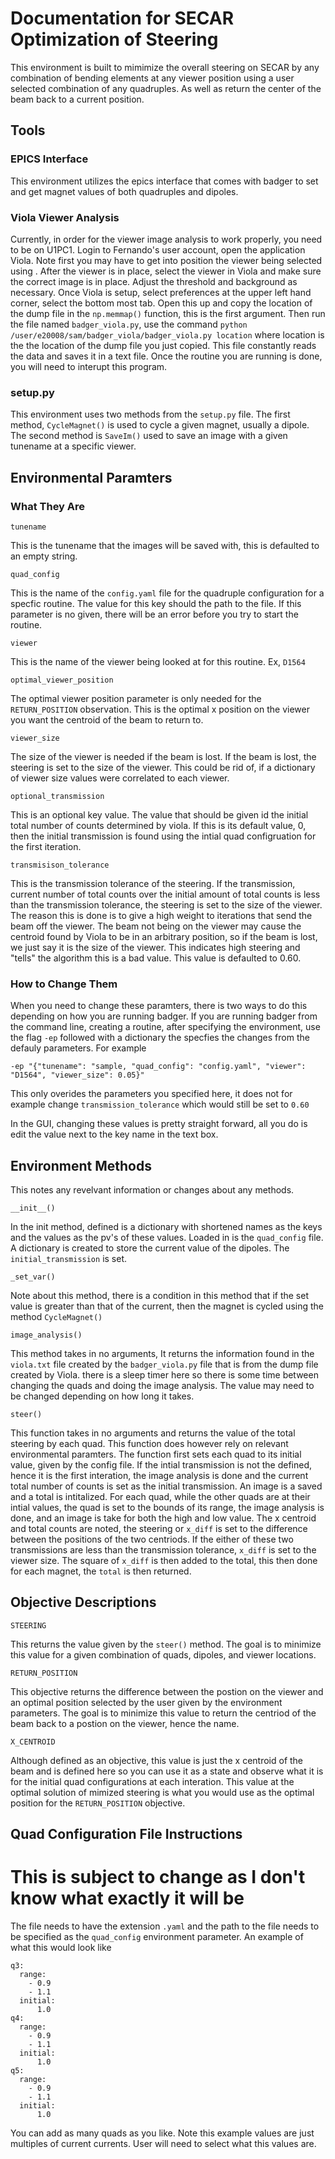 # Documentation for SECAR Optimization of Steering

This environment is built to mimimize the overall steering on SECAR by any combination of bending elements at any viewer position using a user selected combination of any quadruples. As well as return the center of the beam back to a current position.

## Tools 

### EPICS Interface

This environment utilizes the epics interface that comes with badger to set and get magnet values of both quadruples and dipoles.

### Viola Viewer Analysis

Currently, in order for the viewer image analysis to work properly, you need to be on U1PC1. Login to Fernando's user account, open the application Viola. Note first you may have to get into position the viewer being selected using . After the viewer is in place, select the viewer in Viola and make sure the correct image is in place. Adjust the threshold and background as necessary. Once Viola is setup, select preferences at the upper left hand corner, select the bottom most tab. Open this up and copy the location of the dump file in the `np.memmap()` function, this is the first argument. Then run the file named `badger_viola.py`, use the command `python /user/e20008/sam/badger_viola/badger_viola.py location` where location is the the location of the dump file you just copied. This file constantly reads the data and saves it in a text file. Once the routine you are running is done, you will need to interupt this program.  

### setup.py

This environment uses two methods from the `setup.py` file. The first method, `CycleMagnet()` is used to cycle a given magnet, usually a dipole. The second method is `SaveIm()` used to save an image with a given tunename at a specific viewer. 

## Environmental Paramters

### What They Are

`tunename`

This is the tunename that the images will be saved with, this is defaulted to an empty string.

`quad_config`

This is the name of the `config.yaml` file for the quadruple configuration for a specfic routine. The value for this key should the path to the file. If this parameter is no given, there will be an error before you try to start the routine. 

`viewer`

This is the name of the viewer being looked at for this routine. Ex, `D1564`

`optimal_viewer_position`

The optimal viewer position parameter is only needed for the `RETURN_POSITION` observation. This is the optimal x position on the viewer you want the centroid of the beam to return to. 

`viewer_size`

The size of the viewer is needed if the beam is lost. If the beam is lost, the steering is set to the size of the viewer. This could be rid of, if a dictionary of viewer size values were correlated to each viewer.

`optional_transmission`

This is an optional key value. The value that should be given id the initial total number of counts determined by viola. If this is its default value, 0, then the initial transmission is found using the intial quad configruation for the first iteration.

`transmisison_tolerance`

This is the transmission tolerance of the steering. If the transmission, current number of total counts over the initial amount of total counts is less than the transmission tolerance, the steering is set to the size of the viewer. The reason this is done is to give a high weight to iterations that send the beam off the viewer. The beam not being on the viewer may cause the centroid found by Viola to be in an arbitrary position, so if the beam is lost, we just say it is the size of the viewer. This indicates high steering and "tells" the algorithm this is a bad value. This value is defaulted to 0.60. 


### How to Change Them

When you need to change these paramters, there is two ways to do this depending on how you are running badger. If you are running badger from the command line, creating a routine, after specifying the environment, use the flag `-ep` followed with a dictionary the specfies the changes from the defauly parameters. For example

```
-ep "{"tunename": "sample, "quad_config": "config.yaml", "viewer": "D1564", "viewer_size": 0.05}"
```

This only overides the parameters you specified here, it does not for example change `transmission_tolerance` which would still be set to `0.60`

In the GUI, changing these values is pretty straight forward, all you do is edit the value next to the key name in the text box.

## Environment Methods

This notes any revelvant information or changes about any methods.

`__init__()`

In the init method, defined is a dictionary with shortened names as the keys and the values as the pv's of these values. Loaded in is the `quad_config` file. A dictionary is created to store the current value of the dipoles. The `initial_transmission` is set.

`_set_var()`

Note about this method, there is a condition in this method that if the set value is greater than that of the current, then the magnet is cycled using the method `CycleMagnet()`

`image_analysis()`

This method takes in no arguments, It returns the information found in the `viola.txt` file created by the `badger_viola.py` file that is from the dump file created by Viola. there is a sleep timer here so there is some time between changing the quads and doing the image analysis. The value may need to be changed depending on how long it takes. 

`steer()`

This function takes in no arguments and returns the value of the total steering by each quad. This function does however rely on relevant environmental paramters. The function first sets each quad to its initial value, given by the config file. If the intial transmission is not the defined, hence it is the first interation, the image analysis is done and the current total number of counts is set as the initial transmission. An image is a saved and a total is intitalized. For each quad, while the other quads are at their intial values, the quad is set to the bounds of its range, the image analysis is done, and an image is take for both the high and low value. The x centroid and total counts are noted, the steering or `x_diff` is set to the difference between the positions of the two centriods. If the either of these two transmissions are less than the transmission tolerance, `x_diff` is set to the viewer size. The square of `x_diff` is then added to the total, this then done for each magnet, the `total` is then returned.

## Objective Descriptions

`STEERING`

This returns the value given by the `steer()` method. The goal is to minimize this value for a given combination of quads, dipoles, and viewer locations. 

`RETURN_POSITION`

This objective returns the difference between the postion on the viewer and an optimal position selected by the user given by the environment parameters. The goal is to minimize this value to return the centriod of the beam back to a postion on the viewer, hence the name.

`X_CENTROID`

Although defined as an objective, this value is just the x centroid of the beam and is defined here so you can use it as a state and observe what it is for the initial quad configurations at each interation. This value at the optimal solution of mimized steering is what you would use as the optimal position for the `RETURN_POSITION` objective.

## Quad Configuration File Instructions

# This is subject to change as I don't know what exactly it will be

The file needs to have the extension `.yaml` and the path to the file needs to be specified as the `quad_config` environment parameter. An example of what this would look like
```
q3:
  range:
    - 0.9
    - 1.1
  initial:
      1.0
q4:
  range:
    - 0.9
    - 1.1
  initial: 
      1.0
q5:
  range:
    - 0.9
    - 1.1
  initial: 
      1.0
```

You can add as many quads as you like. Note this example values are just multiples of current currents. User will need to select what this values are. 